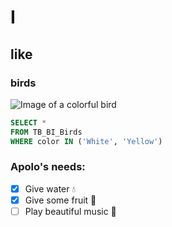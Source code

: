 # I
## like
### birds

![Image of a colorful bird](https://estaticosgn-cdn.deia.eus/clip/57a1bf67-edb4-43b2-aee9-ef8788bf36cf_16-9-discover-aspect-ratio_default_0.jpg)

```sql
SELECT *
FROM TB_BI_Birds
WHERE color IN ('White', 'Yellow')
```

### Apolo's needs:

- [x] Give water 💧
- [x] Give some fruit 🍐
- [ ] Play beautiful music 🎼
